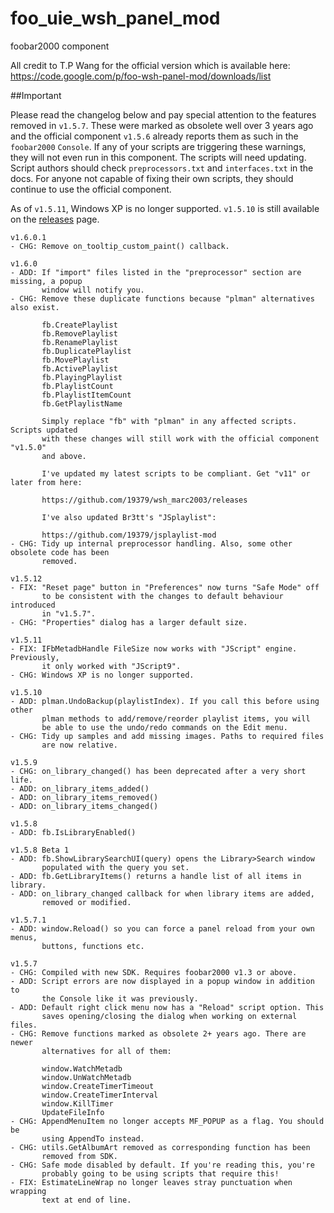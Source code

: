 # foo_uie_wsh_panel_mod
foobar2000 component

All credit to T.P Wang for the official version which is available here: https://code.google.com/p/foo-wsh-panel-mod/downloads/list

##Important

Please read the changelog below and pay special attention to the features removed in `v1.5.7`. These were marked as obsolete well over 3 years ago and the official component `v1.5.6` already reports them as such in the `foobar2000` `Console`. If any of your scripts are triggering these warnings, they will not even run in this component. The scripts will need updating. Script authors should check `preprocessors.txt` and `interfaces.txt` in the docs. For anyone not capable of fixing their own scripts, they should continue to use the official component.

As of `v1.5.11`, Windows XP is no longer supported. `v1.5.10` is still available on the [releases](https://github.com/19379/foo_uie_wsh_panel_mod/releases) page.

```
v1.6.0.1
- CHG: Remove on_tooltip_custom_paint() callback.

v1.6.0
- ADD: If "import" files listed in the "preprocessor" section are missing, a popup
       window will notify you.
- CHG: Remove these duplicate functions because "plman" alternatives also exist.

       fb.CreatePlaylist
       fb.RemovePlaylist
       fb.RenamePlaylist
       fb.DuplicatePlaylist
       fb.MovePlaylist
       fb.ActivePlaylist
       fb.PlayingPlaylist
       fb.PlaylistCount
       fb.PlaylistItemCount
       fb.GetPlaylistName

       Simply replace "fb" with "plman" in any affected scripts. Scripts updated
       with these changes will still work with the official component "v1.5.0"
       and above.

       I've updated my latest scripts to be compliant. Get "v11" or later from here:

       https://github.com/19379/wsh_marc2003/releases

       I've also updated Br3tt's "JSplaylist":

       https://github.com/19379/jsplaylist-mod
- CHG: Tidy up internal preprocessor handling. Also, some other obsolete code has been
       removed.

v1.5.12
- FIX: "Reset page" button in "Preferences" now turns "Safe Mode" off
       to be consistent with the changes to default behaviour introduced
       in "v1.5.7".
- CHG: "Properties" dialog has a larger default size.

v1.5.11
- FIX: IFbMetadbHandle FileSize now works with "JScript" engine. Previously,
       it only worked with "JScript9".
- CHG: Windows XP is no longer supported.

v1.5.10
- ADD: plman.UndoBackup(playlistIndex). If you call this before using other
       plman methods to add/remove/reorder playlist items, you will
       be able to use the undo/redo commands on the Edit menu.
- CHG: Tidy up samples and add missing images. Paths to required files
       are now relative.

v1.5.9
- CHG: on_library_changed() has been deprecated after a very short life.
- ADD: on_library_items_added()
- ADD: on_library_items_removed()
- ADD: on_library_items_changed()

v1.5.8
- ADD: fb.IsLibraryEnabled()

v1.5.8 Beta 1
- ADD: fb.ShowLibrarySearchUI(query) opens the Library>Search window
       populated with the query you set.
- ADD: fb.GetLibraryItems() returns a handle list of all items in library.
- ADD: on_library_changed callback for when library items are added,
       removed or modified.

v1.5.7.1
- ADD: window.Reload() so you can force a panel reload from your own menus,
       buttons, functions etc.

v1.5.7
- CHG: Compiled with new SDK. Requires foobar2000 v1.3 or above.
- ADD: Script errors are now displayed in a popup window in addition to
       the Console like it was previously.
- ADD: Default right click menu now has a "Reload" script option. This
       saves opening/closing the dialog when working on external files.
- CHG: Remove functions marked as obsolete 2+ years ago. There are newer
       alternatives for all of them:

       window.WatchMetadb
       window.UnWatchMetadb
       window.CreateTimerTimeout
       window.CreateTimerInterval
       window.KillTimer
       UpdateFileInfo
- CHG: AppendMenuItem no longer accepts MF_POPUP as a flag. You should be
       using AppendTo instead.
- CHG: utils.GetAlbumArt removed as corresponding function has been
       removed from SDK.
- CHG: Safe mode disabled by default. If you're reading this, you're
       probably going to be using scripts that require this!
- FIX: EstimateLineWrap no longer leaves stray punctuation when wrapping
       text at end of line.
```
